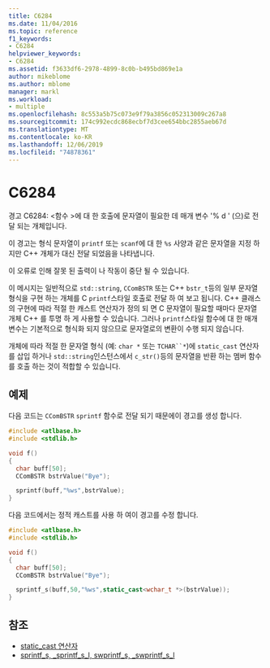 ```yaml
---
title: C6284
ms.date: 11/04/2016
ms.topic: reference
f1_keywords:
- C6284
helpviewer_keywords:
- C6284
ms.assetid: f3633df6-2978-4899-8c0b-b495bd869e1a
author: mikeblome
ms.author: mblome
manager: markl
ms.workload:
- multiple
ms.openlocfilehash: 8c553a5b75c073e9f79a3856c052313009c267a8
ms.sourcegitcommit: 174c992ecdc868ecbf7d3cee654bbc2855aeb67d
ms.translationtype: MT
ms.contentlocale: ko-KR
ms.lasthandoff: 12/06/2019
ms.locfileid: "74878361"
---
```

# <a name="c6284"></a>C6284
경고 C6284: \<함수 >에 대 한 호출에 문자열이 필요한 데 매개 변수 '% d ' (으)로 전달 되는 개체입니다.

 이 경고는 형식 문자열이 `printf` 또는 `scanf`에 대 한 `%s` 사양과 같은 문자열을 지정 하지만 C++ 개체가 대신 전달 되었음을 나타냅니다.

 이 오류로 인해 잘못 된 출력이 나 작동이 중단 될 수 있습니다.

 이 메시지는 일반적으로 `std::string`, `CComBSTR` 또는 C++ `bstr_t`등의 일부 문자열 형식을 구현 하는 개체를 C `printf`스타일 호출로 전달 하 여 보고 됩니다. C++ 클래스의 구현에 따라 적절 한 캐스트 연산자가 정의 되 면 C 문자열이 필요할 때마다 문자열 개체 C++ 를 투명 하 게 사용할 수 있습니다. 그러나 `printf`스타일 함수에 대 한 매개 변수는 기본적으로 형식화 되지 않으므로 문자열로의 변환이 수행 되지 않습니다.

 개체에 따라 적절 한 문자열 형식 (예: `char *` 또는 `TCHAR``*`)에 `static_cast` 연산자를 삽입 하거나 `std::string`인스턴스에서 `c_str()`등의 문자열을 반환 하는 멤버 함수를 호출 하는 것이 적합할 수 있습니다.

## <a name="example"></a>예제
 다음 코드는 `CComBSTR` `sprintf` 함수로 전달 되기 때문에이 경고를 생성 합니다.

```cpp
#include <atlbase.h>
#include <stdlib.h>

void f()
{
  char buff[50];
  CComBSTR bstrValue("Bye");

  sprintf(buff,"%ws",bstrValue);
}
```

 다음 코드에서는 정적 캐스트를 사용 하 여이 경고를 수정 합니다.

```cpp
#include <atlbase.h>
#include <stdlib.h>

void f()
{
  char buff[50];
  CComBSTR bstrValue("Bye");

  sprintf_s(buff,50,"%ws",static_cast<wchar_t *>(bstrValue));
}
```

## <a name="see-also"></a>참조

- [static_cast 연산자](/cpp/cpp/static-cast-operator)
- [sprintf_s, _sprintf_s_l, swprintf_s, _swprintf_s_l](/cpp/c-runtime-library/reference/sprintf-s-sprintf-s-l-swprintf-s-swprintf-s-l)
